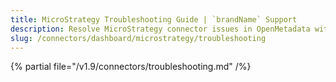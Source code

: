 ```yaml
---
title: MicroStrategy Troubleshooting Guide | `brandName` Support
description: Resolve MicroStrategy connector issues in OpenMetadata with expert troubleshooting tips, common error fixes, and step-by-step solutions for seamless integration.
slug: /connectors/dashboard/microstrategy/troubleshooting
---
```


{% partial file="/v1.9/connectors/troubleshooting.md" /%}
